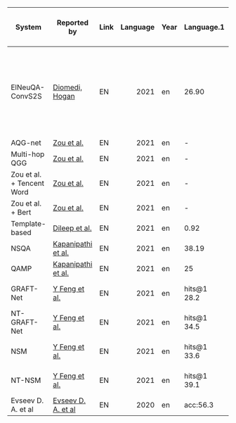 |         System          |                                        Reported by                                        |Link|Language|Year|  Language.1  |Precision|Recall|                                    F1                                    |Data manipulations / Preprocessing|Full/sample/augmented vesion of the dataset used|
|-------------------------|-------------------------------------------------------------------------------------------|----|-------:|----|--------------|---------|------|--------------------------------------------------------------------------|----------------------------------|------------------------------------------------|
|ElNeuQA-ConvS2S          |[Diomedi, Hogan](https://arxiv.org/pdf/2107.02865.pdf)                                     |EN  |    2021|en  |         26.90|       27| 26.90|discarded 2,502 (8.2%) of the 30,226 instances due to such quality issues.|-                                 |                                                |
|AQG-net                  |[Zou et al.](https://arxiv.org/pdf/2111.06086.pdf)                                         |EN  |    2021|en  |-             |-        | 44.90|-                                                                         |-                                 |                                                |
|Multi-hop QGG            |[Zou et al.](https://arxiv.org/pdf/2111.06086.pdf)                                         |EN  |    2021|en  |-             |-        | 52.60|-                                                                         |-                                 |                                                |
|Zou et al. + Tencent Word|[Zou et al.](https://arxiv.org/pdf/2111.06086.pdf)                                         |EN  |    2021|en  |-             |-        | 52.90|-                                                                         |-                                 |                                                |
|Zou et al. + Bert        |[Zou et al.](https://arxiv.org/pdf/2111.06086.pdf)                                         |EN  |    2021|en  |-             |-        | 59.30|-                                                                         |-                                 |                                                |
|Template-based           |[Dileep et al.](https://ieeexplore.ieee.org/document/9364492)                              |EN  |    2021|en  |          0.92|     0.92|  0.92|-                                                                         |-                                 |                                                |
|NSQA                     |[Kapanipathi et al.](https://ieeexplore.ieee.org/document/9364492)                         |EN  |    2021|en  |         38.19|    40.39| 38.29|-                                                                         |-                                 |                                                |
|QAMP                     |[Kapanipathi et al.](https://ieeexplore.ieee.org/document/9364492)                         |EN  |    2021|en  |            25|       50|    33|-                                                                         |-                                 |                                                |
|GRAFT-Net                |[Y Feng et al.](https://ieeexplore.ieee.org/document/9364492)                              |EN  |    2021|en  |hits@1    28.2|-        |-     |only ordinal questions                                                    |-                                 |                                                |
| NT-GRAFT-Net            |[Y Feng et al.](https://ieeexplore.ieee.org/document/9364492)                              |EN  |    2021|en  |hits@1    34.5|-        |-     |only ordinal questions                                                    |-                                 |                                                |
|NSM                      |[Y Feng et al.](https://ieeexplore.ieee.org/document/9364492)                              |EN  |    2021|en  |hits@1    33.6|-        |-     |only ordinal questions                                                    |-                                 |                                                |
|NT-NSM                   |[Y Feng et al.](https://ieeexplore.ieee.org/document/9364492)                              |EN  |    2021|en  |hits@1    39.1|-        |-     |only ordinal questions                                                    |-                                 |                                                |
| Evseev D. A. et al      |[ Evseev D. A. et al](https://www.dialog-21.ru/media/5088/evseevdaplusarkhipov-myu-048.pdf)|EN  |    2020|en  |acc:56.3      |-        |-     |-                                                                         |-                                 |                                                |

